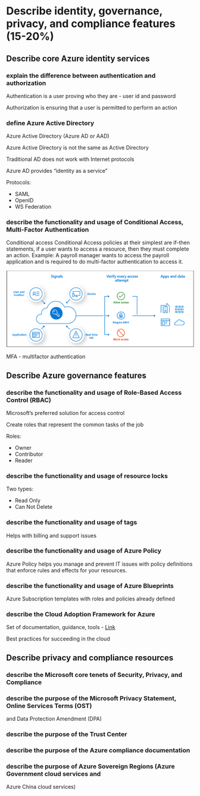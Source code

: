# Describe identity, governance, privacy, and compliance features (15-20%)
## Describe core Azure identity services
### explain the difference between authentication and authorization
Authentication is a user proving who they are - user id and password

Authorization is ensuring that a user is permitted to perform an action

### define Azure Active Directory
Azure Active Directory (Azure AD or AAD)

Azure Active Directory is not the same as Active Directory

Traditional AD does not work with Internet protocols

Azure AD provides “identity as a service”

Protocols:
- SAML
- OpenID
- WS Federation

### describe the functionality and usage of Conditional Access, Multi-Factor Authentication
Conditional access
Conditional Access policies at their simplest are if-then statements, if a user wants to access a resource, then they must complete an action. Example: A payroll manager wants to access the payroll application and is required to do multi-factor authentication to access it.

![Conditional access](images/conditionalaccess.jpg)

MFA - multifactor authentication

## Describe Azure governance features
### describe the functionality and usage of Role-Based Access Control (RBAC)
Microsoft’s preferred solution for access control

Create roles that represent the common tasks of the job

Roles:
- Owner
- Contributor
- Reader

### describe the functionality and usage of resource locks
Two types:
- Read Only
- Can Not Delete

### describe the functionality and usage of tags
Helps with billing and support issues

### describe the functionality and usage of Azure Policy
Azure Policy helps you manage and prevent IT issues with policy definitions that enforce rules and effects for your resources.

### describe the functionality and usage of Azure Blueprints
Azure Subscription templates with roles and policies already defined

### describe the Cloud Adoption Framework for Azure
Set of documentation, guidance, tools - [Link](https://docs.microsoft.com/en-us/azure/cloud-adoption-framework/)

Best practices for succeeding in the cloud

## Describe privacy and compliance resources
### describe the Microsoft core tenets of Security, Privacy, and Compliance
### describe the purpose of the Microsoft Privacy Statement, Online Services Terms (OST)
and Data Protection Amendment (DPA)
### describe the purpose of the Trust Center
### describe the purpose of the Azure compliance documentation
### describe the purpose of Azure Sovereign Regions (Azure Government cloud services and
Azure China cloud services)
